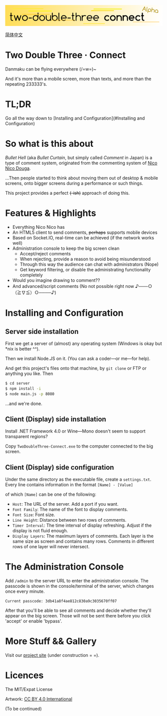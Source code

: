 ![banner](banner.png)

[简体中文](README.md)

Two Double Three · Connect
==========================

Danmaku can be flying everywhere (/=w=)~

And it's more than a mobile screen, more than texts, and more than the repeating 233333's.


TL;DR
=====

Go all the way down to [Installing and Configuration](#Installing and Configuration)

So what is this about
=====================

*Bullet Hell* (aka *Bullet Curtain*, but simply called *Comment* in Japan)
is a type of comment system, originated from the commenting system
of [Nico Nico Douga](https://en.wikipedia.org/wiki/Niconico).

…Then people started to think about moving them out of desktop & mobile
screens, onto bigger screens during a performance or such things.

This project provides a perfect ~~(-ish)~~ approach of doing this.

Features & Highlights
=====================

* Everything Nico Nico has
* An HTML5 client to send comments, ~~perhaps~~ supports mobile devices
* Based on Socket.IO, real-time can be achieved (if the network works well)
* Administration console to keep the big screen clean
  * Accept/reject comments
  * When rejecting, provide a reason to avoid being misunderstood
  * Through this way the audience can chat with administrators (Nope)
  * Get keyword filtering, or disable the administrating functionality completely
* Would you imagine drawing to comment??
* And advanced/script comments (No not possible right now ♪───Ｏ（≧∇≦）Ｏ────♪)

Installing and Configuration
============================

Server side installation
------------------------

First we get a server of (almost) any operating system (Windows is okay but *nix is better ^^).

Then we install Node.JS on it. (You can ask a coder—or me—for help).

And get this project's files onto that machine, by `git clone` or FTP or anything you like. Then

```bash
$ cd server
$ npm install -i
$ node main.js -p 8080
``` 
…and we're done.

Client (Display) side installation
----------------------------------

Install .NET Framework 4.0 or Wine—Mono doesn't seem to support transparent regions?

Copy `TwoDoubleThree-Connect.exe` to the computer connected to the big screen.

Client (Display) side configuration
-----------------------------------

Under the same directory as the executable file, create a `settings.txt`.
Every line contains information in the format `[Name] - [Value]`

of which `[Name]` can be one of the following:

* `Host`: The URL of the server. Add a port if you want.
* `Font Family`: The name of the font to display comments.
* `Font Size`: Font size.
* `Line Height`: Distance between two rows of comments.
* `Timer Interval`: The time interval of display refreshing. Adjust if the display is not fluid enough.
* `Display Layers`: The maximum layers of comments. Each layer is the same size as screen and contains
  many rows. Comments in different rows of one layer will never intersect.

The Administration Console
==========================

Add `/admin` to the server URL to enter the administration console.
The passcode is shown in the console/terminal of the server, which changes once every minute.

```
Current passcode: 3db41a8f4ae812c830a9c3035670ff07
```

After that you'll be able to see all comments and decide whether they'll appear on the big screen.
Those will not be sent there before you click 'accept' or enable 'bypass'.

More Stuff && Gallery
=====================

Visit our [project site](#) (under construction = =).

Licences
========

The MIT/Expat License

Artwork: [CC BY 4.0 International](http://creativecommons.org/licenses/by/4.0/)

(To be continued)
